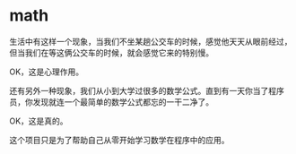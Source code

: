 # math

生活中有这样一个现象，当我们不坐某趟公交车的时候，感觉他天天从眼前经过，但当我们在等这俩公交车的时候，就会感觉它来的特别慢。

OK，这是心理作用。

还有另外一种现象，我们从小到大学过很多的数学公式。直到有一天你当了程序员，你发现就连一个最简单的数学公式都忘的一干二净了。

OK，这是真的。

这个项目只是为了帮助自己从零开始学习数学在程序中的应用。